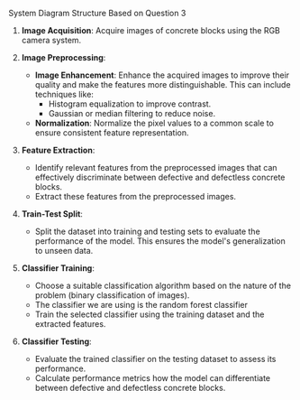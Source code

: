 System Diagram Structure Based on Question 3

1. **Image Acquisition**: Acquire images of concrete blocks using the RGB camera system.

2. **Image Preprocessing**:
   - **Image Enhancement**: Enhance the acquired images to improve their quality and make the features more distinguishable. This can include techniques like:
     - Histogram equalization to improve contrast.
     - Gaussian or median filtering to reduce noise.
   - **Normalization**: Normalize the pixel values to a common scale to ensure consistent feature representation.

3. **Feature Extraction**:
   - Identify relevant features from the preprocessed images that can effectively discriminate between defective and defectless concrete blocks. 
   - Extract these features from the preprocessed images.

4. **Train-Test Split**:
   - Split the dataset into training and testing sets to evaluate the performance of the model. This ensures the model's generalization to unseen data.

5. **Classifier Training**:
   - Choose a suitable classification algorithm based on the nature of the problem (binary classification of images).
   - The classifier we are using is the random forest classifier
   - Train the selected classifier using the training dataset and the extracted features.

6. **Classifier Testing**:
   - Evaluate the trained classifier on the testing dataset to assess its performance.
   - Calculate performance metrics how the model can differentiate between defective and defectless concrete blocks.

